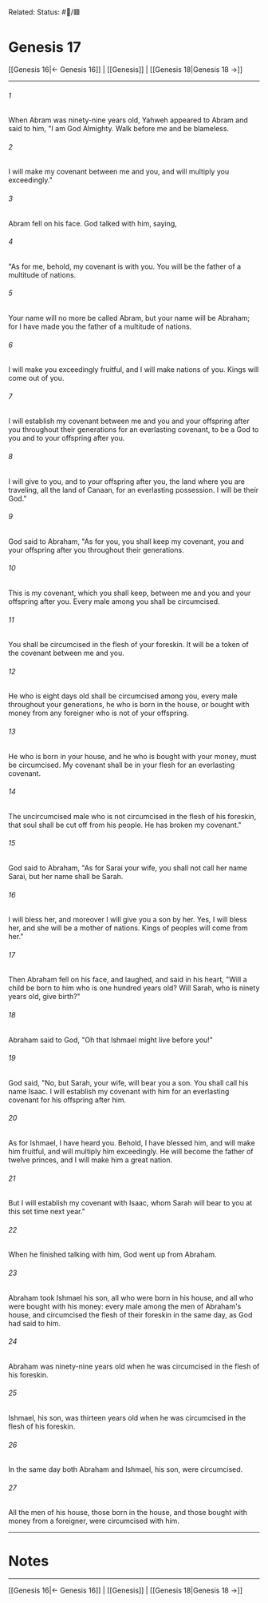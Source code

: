 Related:
Status: #📖/🟥
# Genesis 17

[[Genesis 16|← Genesis 16]] | [[Genesis]] | [[Genesis 18|Genesis 18 →]]
***



###### 1 
When Abram was ninety-nine years old, Yahweh appeared to Abram and said to him, "I am God Almighty. Walk before me and be blameless. 

###### 2 
I will make my covenant between me and you, and will multiply you exceedingly." 

###### 3 
Abram fell on his face. God talked with him, saying, 

###### 4 
"As for me, behold, my covenant is with you. You will be the father of a multitude of nations. 

###### 5 
Your name will no more be called Abram, but your name will be Abraham; for I have made you the father of a multitude of nations. 

###### 6 
I will make you exceedingly fruitful, and I will make nations of you. Kings will come out of you. 

###### 7 
I will establish my covenant between me and you and your offspring after you throughout their generations for an everlasting covenant, to be a God to you and to your offspring after you. 

###### 8 
I will give to you, and to your offspring after you, the land where you are traveling, all the land of Canaan, for an everlasting possession. I will be their God." 

###### 9 
God said to Abraham, "As for you, you shall keep my covenant, you and your offspring after you throughout their generations. 

###### 10 
This is my covenant, which you shall keep, between me and you and your offspring after you. Every male among you shall be circumcised. 

###### 11 
You shall be circumcised in the flesh of your foreskin. It will be a token of the covenant between me and you. 

###### 12 
He who is eight days old shall be circumcised among you, every male throughout your generations, he who is born in the house, or bought with money from any foreigner who is not of your offspring. 

###### 13 
He who is born in your house, and he who is bought with your money, must be circumcised. My covenant shall be in your flesh for an everlasting covenant. 

###### 14 
The uncircumcised male who is not circumcised in the flesh of his foreskin, that soul shall be cut off from his people. He has broken my covenant." 

###### 15 
God said to Abraham, "As for Sarai your wife, you shall not call her name Sarai, but her name shall be Sarah. 

###### 16 
I will bless her, and moreover I will give you a son by her. Yes, I will bless her, and she will be a mother of nations. Kings of peoples will come from her." 

###### 17 
Then Abraham fell on his face, and laughed, and said in his heart, "Will a child be born to him who is one hundred years old? Will Sarah, who is ninety years old, give birth?" 

###### 18 
Abraham said to God, "Oh that Ishmael might live before you!" 

###### 19 
God said, "No, but Sarah, your wife, will bear you a son. You shall call his name Isaac. I will establish my covenant with him for an everlasting covenant for his offspring after him. 

###### 20 
As for Ishmael, I have heard you. Behold, I have blessed him, and will make him fruitful, and will multiply him exceedingly. He will become the father of twelve princes, and I will make him a great nation. 

###### 21 
But I will establish my covenant with Isaac, whom Sarah will bear to you at this set time next year." 

###### 22 
When he finished talking with him, God went up from Abraham. 

###### 23 
Abraham took Ishmael his son, all who were born in his house, and all who were bought with his money: every male among the men of Abraham's house, and circumcised the flesh of their foreskin in the same day, as God had said to him. 

###### 24 
Abraham was ninety-nine years old when he was circumcised in the flesh of his foreskin. 

###### 25 
Ishmael, his son, was thirteen years old when he was circumcised in the flesh of his foreskin. 

###### 26 
In the same day both Abraham and Ishmael, his son, were circumcised. 

###### 27 
All the men of his house, those born in the house, and those bought with money from a foreigner, were circumcised with him.

---
# Notes


***
[[Genesis 16|← Genesis 16]] | [[Genesis]] | [[Genesis 18|Genesis 18 →]]
